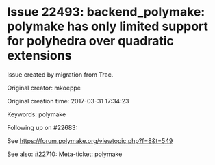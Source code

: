 # Issue 22493: backend_polymake: polymake has only limited support for polyhedra over quadratic extensions

Issue created by migration from Trac.

Original creator: mkoeppe

Original creation time: 2017-03-31 17:34:23

Keywords: polymake

Following up on #22683:

See https://forum.polymake.org/viewtopic.php?f=8&t=549

See also: #22710: Meta-ticket: polymake

